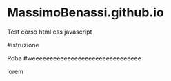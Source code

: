 # MassimoBenassi.github.io

Test corso html css javascript

#istruzione

Roba
#weeeeeeeeeeeeeeeeeeeeeeeeeeeeeee

lorem